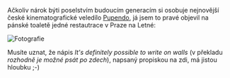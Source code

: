 <!-- dcterms:identifier = riderweblog#47 -->
<!-- dcterms:title = To pravé poselství budoucím generacím -->
<!-- np9:categoryId = 2 -->
<!-- x4w:category = Lidé a jiná zvěř -->
<!-- np9:authorId = 1 -->
<!-- np9:authorEmail = michal.valasek@altairis.cz -->
<!-- dcterms:creator = Michal Altair Valášek -->
<!-- dcterms:created = 2003-04-20T23:01:28+02:00 -->
<!-- dcterms:dateAccepted = 2003-04-20T23:01:28+02:00 -->

Ačkoliv nárok býti poselstvím budoucím generacím si osobuje nejnovější české kinematografické veledílo [Pupendo](http://www.pupendo.com/), já jsem to pravé objevil na pánské toaletě jedné restautrace v Praze na Letné:

![Fotografie](http://weblog.rider.cz/files/wallwriting.jpg)

Musíte uznat, že nápis *It's definitely possible to write on walls* (v překladu *rozhodně je možné psát po zdech*), napsaný propiskou na zdi, má jistou hloubku ;-)